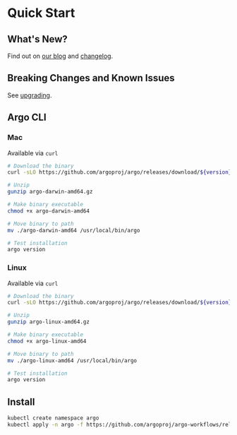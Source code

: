 # Quick Start

## What's New?

Find out on [our blog](https://blog.argoproj.io) and [changelog](https://github.com/argoproj/argo-workflows/blob/master/CHANGELOG.md).

## Breaking Changes and Known Issues

See [upgrading](https://github.com/argoproj/argo-workflows/blob/master/docs/upgrading.md).

## Argo CLI

### Mac

Available via `curl`

```sh
# Download the binary
curl -sLO https://github.com/argoproj/argo/releases/download/${version}/argo-darwin-amd64.gz

# Unzip
gunzip argo-darwin-amd64.gz

# Make binary executable
chmod +x argo-darwin-amd64

# Move binary to path
mv ./argo-darwin-amd64 /usr/local/bin/argo

# Test installation
argo version
```

### Linux

Available via `curl`

```sh
# Download the binary
curl -sLO https://github.com/argoproj/argo/releases/download/${version}/argo-linux-amd64.gz

# Unzip
gunzip argo-linux-amd64.gz

# Make binary executable
chmod +x argo-linux-amd64

# Move binary to path
mv ./argo-linux-amd64 /usr/local/bin/argo

# Test installation
argo version
```

## Install 

```sh
kubectl create namespace argo
kubectl apply -n argo -f https://github.com/argoproj/argo-workflows/releases/download/${version}/install.yaml
```
